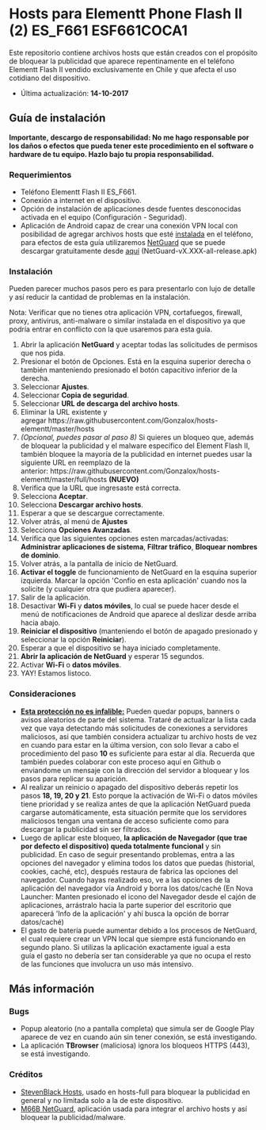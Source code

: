 <h1>Hosts para Elementt Phone Flash II (2) ES_F661 ESF661COCA1</h1>

<p>Este repositorio contiene archivos hosts que est&aacute;n creados con el prop&oacute;sito de bloquear la publicidad que aparece repentinamente en el tel&eacute;fono Elementt Flash II vendido exclusivamente en Chile y que afecta el uso cotidiano del dispositivo.​​</p>

<ul>
	<li>&Uacute;ltima actualizaci&oacute;n: <strong>14-10-2017</strong></li>
</ul>

<h2>Gu&iacute;a de instalaci&oacute;n</h2>

<p><strong>Importante,&nbsp;descargo de responsabilidad: No me hago responsable por los da&ntilde;os o efectos que pueda tener este procedimiento en el software o hardware de tu equipo. Hazlo bajo tu propia responsabilidad.</strong></p>

<h3>Requerimientos</h3>

<ul>
	<li>Tel&eacute;fono Elementt Flash II&nbsp;ES_F661.</li>
	<li>Conexi&oacute;n a internet en el dispositivo.</li>
	<li>Opci&oacute;n de instalaci&oacute;n de aplicaciones desde fuentes desconocidas activada en el equipo (Configuraci&oacute;n - Seguridad).</li>
	<li>Aplicaci&oacute;n de Android capaz de crear una conexi&oacute;n VPN local con posibilidad de agregar archivos hosts que est&eacute;&nbsp;<u>instalada</u>&nbsp;en el tel&eacute;fono, para efectos de esta gu&iacute;a utilizaremos <a href="https://github.com/M66B/NetGuard" target="_blank">NetGuard</a> que se puede descargar gratuitamente desde <a href="https://github.com/M66B/NetGuard/releases" target="_blank">aqu&iacute;</a>&nbsp;(NetGuard-vX.XXX-all-release.apk)</li>
</ul>

<h3>Instalaci&oacute;n</h3>

<p>Pueden parecer muchos pasos pero es para presentarlo con lujo de detalle y as&iacute; reducir la cantidad de problemas en la instalaci&oacute;n.</p>

<p>Nota: Verificar que no tienes otra aplicaci&oacute;n VPN, cortafuegos, firewall, proxy, antivirus, anti-malware&nbsp;o similar instalada en el dispositivo ya que podr&iacute;a entrar en conflicto con la que usaremos para esta gu&iacute;a.</p>

<ol>
	<li>Abrir la aplicaci&oacute;n <strong>NetGuard</strong> y aceptar todas las solicitudes de permisos que nos pida.</li>
	<li>Presionar el bot&oacute;n de Opciones. Est&aacute; en&nbsp;la esquina superior derecha o tambi&eacute;n manteniendo presionado el bot&oacute;n capacitivo inferior de la derecha.</li>
	<li>Seleccionar <strong>Ajustes</strong>.</li>
	<li>Seleccionar <strong>Copia de seguridad</strong>.</li>
	<li>Seleccionar <strong>URL de descarga del archivo hosts</strong>.</li>
	<li>Eliminar la URL existente y agregar&nbsp;https://raw.githubusercontent.com/Gonzalox/hosts-elementt/master/hosts</li>
	<li><em>(Opcional, puedes pasar al paso 8)</em> Si quieres un bloqueo que,&nbsp;adem&aacute;s de bloquear la publicidad y el malware espec&iacute;fico del Element Flash II, tambi&eacute;n bloquee la mayor&iacute;a de la publicidad en internet puedes usar la siguiente URL en reemplazo de la anterior:&nbsp;https://raw.githubusercontent.com/Gonzalox/hosts-elementt/master/full/hosts <strong>(NUEVO)</strong></li>
	<li>Verifica que la URL que ingresaste est&aacute; correcta.</li>
	<li>Selecciona <strong>Aceptar</strong>.</li>
	<li>Selecciona <strong>Descargar archivo hosts</strong>.</li>
	<li>Esperar a que se descargue correctamente.</li>
	<li>Volver atr&aacute;s, al men&uacute; de <strong>Ajustes</strong></li>
	<li>Selecciona <strong>Opciones Avanzadas</strong>.</li>
	<li>Verifica que las siguientes opciones esten marcadas/activadas: <strong>Administrar aplicaciones de sistema</strong>, <strong>Filtrar tr&aacute;fico</strong>, <strong>Bloquear nombres de dominio</strong>.</li>
	<li>Volver atr&aacute;s, a la pantalla de inicio de NetGuard.</li>
	<li><strong>Activar el toggle</strong>&nbsp;de funcionamiento de NetGuard&nbsp;en la esquina superior izquierda. Marcar la opci&oacute;n &#39;Conf&iacute;o en esta aplicaci&oacute;n&#39; cuando nos la solicite (y cualquier otra que pudiera aparecer).</li>
	<li>Salir de la aplicaci&oacute;n.</li>
	<li>Desactivar <strong>Wi-Fi</strong> y <strong>datos m&oacute;viles</strong>, lo cual se puede hacer desde el men&uacute; de notificaciones de Android que aparece al&nbsp;deslizar desde arriba hacia abajo.</li>
	<li><strong>Reiniciar el dispositivo</strong> (manteniendo el bot&oacute;n de apagado presionado y seleccionar la opci&oacute;n <strong>Reiniciar</strong>).</li>
	<li>Esperar a que el dispositivo se haya iniciado completamente.</li>
	<li><strong>Abrir la aplicaci&oacute;n de NetGuard</strong> y esperar 15 segundos.</li>
	<li>Activar <strong>Wi-Fi</strong> o <strong>datos m&oacute;viles</strong>.</li>
	<li>YAY! Estamos listoco.</li>
</ol>

<h3>Consideraciones</h3>

<ul>
	<li><u><strong>Esta protecci&oacute;n no es infalible:</strong></u> Pueden quedar popups, banners o avisos aleatorios de parte del sistema. Tratar&eacute; de actualizar la lista cada vez que vaya detectando m&aacute;s solicitudes de conexiones a servidores maliciosos, asi que tambi&eacute;n considera actualizar tu archivo hosts de vez en cuando para estar en la &uacute;ltima version, con solo llevar a cabo el procedimiento del paso <strong>10</strong> es suficiente para estar al d&iacute;a.&nbsp;Recuerda que tambi&eacute;n puedes colaborar con este proceso aqu&iacute; en Github o enviandome un mensaje con la direcci&oacute;n del servidor a bloquear y los pasos para replicar su aparici&oacute;n.</li>
	<li>Al realizar un reinicio o apagado del dispositivo&nbsp;deber&aacute;s repetir los pasos&nbsp;<strong>18, 19, 20 y 21</strong>. Esto porque la activaci&oacute;n de Wi-Fi o datos m&oacute;viles tiene prioridad y se realiza antes de que la aplicaci&oacute;n NetGuard pueda cargarse autom&aacute;ticamente, esta situaci&oacute;n permite que los servidores maliciosos tengan una ventana de acceso suficiente como para descargar la publicidad sin ser filtrados.</li>
	<li>Luego de aplicar este bloqueo, <strong>la aplicaci&oacute;n de Navegador (que trae por defecto el dispositivo) queda totalmente funcional</strong> y sin publicidad. En caso de seguir presentando problemas, entra a las opciones del navegador y elimina todos los datos que puedas (historial, cookies, cach&eacute;, etc), despu&eacute;s restaura&nbsp;de fabrica las opciones del navegador. Cuando hayas realizado eso, ve a las opciones de la aplicaci&oacute;n del navegador v&iacute;a Android y borra los datos/cach&eacute; (En Nova Launcher: Manten presionado el icono del Navegador desde el caj&oacute;n de aplicaciones, arr&aacute;stralo hacia la parte superior del escritorio que aparecer&aacute; &#39;Info de la aplicaci&oacute;n&#39; y ah&iacute; busca la opci&oacute;n de borrar datos/cach&eacute;)</li>
	<li>El gasto de bater&iacute;a puede aumentar debido a los procesos de NetGuard, el cual requiere crear un VPN local que siempre est&aacute; funcionando en segundo plano. Si utilizas la aplicaci&oacute;n exactamente igual a esta gu&iacute;a&nbsp;el&nbsp;gasto no deber&iacute;a ser tan considerable ya que no ocupa el resto de las funciones que involucra un uso m&aacute;s intensivo.</li>
</ul>

<h2>M&aacute;s informaci&oacute;n</h2>

<h3>Bugs</h3>

<ul>
	<li>Popup&nbsp;aleatorio&nbsp;(no a pantalla completa) que simula ser de Google Play aparece de vez en cuando a&uacute;n sin tener conexi&oacute;n, se est&aacute; investigando.</li>
	<li>La aplicaci&oacute;n <strong>TBrowser</strong> (maliciosa) ignora los bloqueos HTTPS (443), se est&aacute; investigando.</li>
</ul>

<h3>Cr&eacute;ditos</h3>

<ul>
	<li><a href="https://github.com/StevenBlack/hosts" target="_blank">StevenBlack Hosts</a>, usado en hosts-full para bloquear la publicidad en general y no limitada solo a la de este dispositivo.</li>
	<li><a href="https://github.com/M66B/NetGuard/" target="_blank">M66B&nbsp;NetGuard</a>, aplicaci&oacute;n usada para integrar el archivo hosts y as&iacute; bloquear la publicidad/malware.</li>
</ul>

